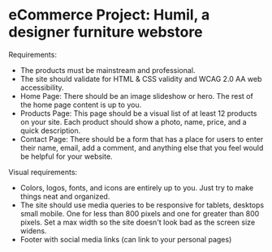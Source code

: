 # eCommerce Project: Humil, a designer furniture webstore

Requirements:

- The products must be mainstream and professional.
- The site should validate for HTML & CSS validity and WCAG 2.0 AA web accessibility.
- Home Page: There should be an image slideshow or hero. The rest of the home page content is up to you.
- Products Page: This page should be a visual list of at least 12 products on your site. Each product should show a photo, name, price, and a quick description.
- Contact Page: There should be a form that has a place for users to enter their name, email, add a comment, and anything else that you feel would be helpful for your website.

Visual requirements:

- Colors, logos, fonts, and icons are entirely up to you. Just try to make things neat and organized.
- The site should use media queries to be responsive for tablets, desktops small mobile. One for less than 800 pixels and one for greater than 800 pixels. Set a max width so the site doesn't look bad as the screen size widens.
- Footer with social media links (can link to your personal pages)
